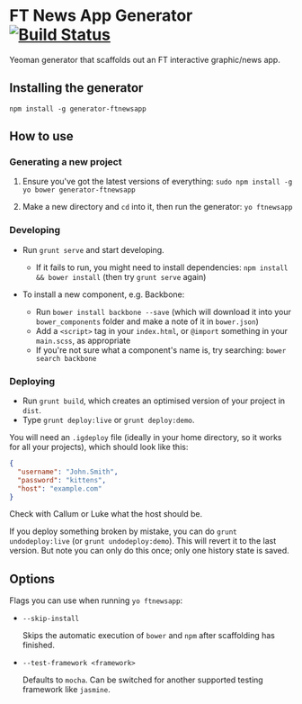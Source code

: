 # FT News App Generator [![Build Status](https://secure.travis-ci.org/ft-interactive/generator-ftnewsapp.png?branch=master)](http://travis-ci.org/ft-interactive/generator-ftnewsapp)

Yeoman generator that scaffolds out an FT interactive graphic/news app.

## Installing the generator

    npm install -g generator-ftnewsapp


## How to use

### Generating a new project

1. Ensure you've got the latest versions of everything: `sudo npm install -g yo bower generator-ftnewsapp`

2. Make a new directory and `cd` into it, then run the generator: `yo ftnewsapp`


### Developing

- Run `grunt serve` and start developing.
  - If it fails to run, you might need to install dependencies: `npm install && bower install` (then try `grunt serve` again)

- To install a new component, e.g. Backbone:
  - Run `bower install backbone --save` (which will download it into your `bower_components` folder and make a note of it in `bower.json`)
  - Add a `<script>` tag in your `index.html`, or `@import` something in your `main.scss`, as appropriate
  - If you're not sure what a component's name is, try searching: `bower search backbone`


### Deploying

* Run `grunt build`, which creates an optimised version of your project in `dist`.
* Type `grunt deploy:live` or `grunt deploy:demo`.

You will need an `.igdeploy` file (ideally in your home directory, so it works for all your projects), which should look like this:

```json
{
  "username": "John.Smith",
  "password": "kittens",
  "host": "example.com"
}
```

Check with Callum or Luke what the host should be.

If you deploy something broken by mistake, you can do `grunt undodeploy:live` (or `grunt undodeploy:demo`). This will revert it to the last version. But note you can only do this once; only one history state is saved.


## Options

Flags you can use when running `yo ftnewsapp`:

* `--skip-install`

  Skips the automatic execution of `bower` and `npm` after scaffolding has finished.

* `--test-framework <framework>`

  Defaults to `mocha`. Can be switched for another supported testing framework like `jasmine`.
